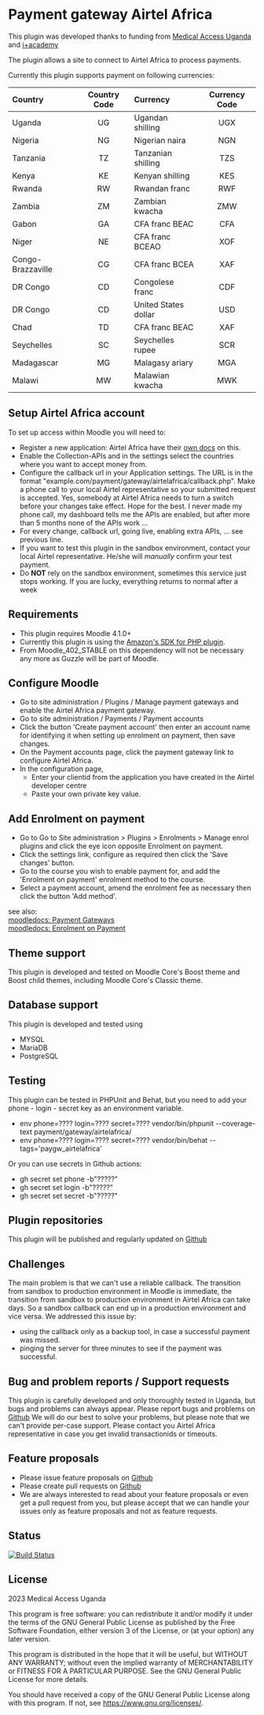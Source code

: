 # Payment gateway Airtel Africa #

This plugin was developed thanks to funding from [Medical Access Uganda](https://e-learning.medical-access.org) and [i+academy](https://iplusacademy.org)

The plugin allows a site to connect to Airtel Africa to process payments.

Currently this plugin supports payment on following currencies:

| Country | Country Code | Currency | Currency Code | 
| :---- | :----: | :---- | :----: | 
| Uganda | UG | Ugandan shilling | UGX | 
| Nigeria | NG | Nigerian naira | NGN | 
| Tanzania | TZ | Tanzanian shilling | TZS | 
| Kenya | KE | Kenyan shilling | KES | 
| Rwanda | RW | Rwandan franc | RWF | 
| Zambia | ZM | Zambian kwacha | ZMW | 
| Gabon | GA | CFA franc BEAC | CFA | 
| Niger | NE | CFA franc BCEAO | XOF | 
| Congo-Brazzaville | CG | CFA franc BCEA | XAF | 
| DR Congo | CD | Congolese franc | CDF | 
| DR Congo | CD | United States dollar | USD | 
| Chad | TD | CFA franc BEAC | XAF | 
| Seychelles | SC | Seychelles rupee | SCR | 
| Madagascar | MG | Malagasy ariary | MGA | 
| Malawi | MW | Malawian kwacha | MWK | 


## Setup Airtel Africa account

To set up access within Moodle you will need to:

- Register a new application:  Airtel Africa have their [own docs](https://developers.airtel.africa/developer) on this.
- Enable the Collection-APIs and in the settings select the countries where you want to accept money from.
- Configure the callback url in your Application settings. The URL is in the format "example.com/payment/gateway/airtelafrica/callback.php". Make a phone call to your local Airtel representative so your submitted request is accepted. Yes, somebody at Airtel Africa needs to turn a switch before your changes take effect. Hope for the best. I never made my phone call, my dashboard tells me the APIs are enabled, but after more than 5 months none of the APIs work ...
- For every change, callback url, going live, enabling extra APIs, ... see previous line.
- If you want to test this plugin in the sandbox environment, contact your local Airtel representative. He/she will *manually* confirm your test payment.
- Do __NOT__ rely on the sandbox environment, sometimes this service just stops working. If you are lucky, everything returns to normal after a week

## Requirements

- This plugin requires Moodle 4.1.0+
- Currently this plugin is using the [Amazon's SDK for PHP plugin](https://moodle.org/plugins/local_aws).
- From Moodle_402_STABLE on this dependency will not be necessary any more as Guzzle will be part of Moodle.

## Configure Moodle

- Go to site administration / Plugins / Manage payment gateways and enable the Airtel Africa payment gateway.
- Go to site administration / Payments / Payment accounts
- Click the button 'Create payment account' then enter an account name for identifying it when setting up enrolment on payment, then save changes.
- On the Payment accounts page, click the payment gateway link to configure Airtel Africa.
- In the configuration page, 
    - Enter your clientid from the application you have created in the Airtel developer centre
    - Paste your own private key value.

## Add Enrolment on payment

- Go to Go to Site administration > Plugins > Enrolments > Manage enrol plugins and click the eye icon opposite Enrolment on payment.
- Click the settings link, configure as required then click the 'Save changes' button.
- Go to the course you wish to enable payment for, and add the 'Enrolment on payment' enrolment method to the course.
- Select a payment account, amend the enrolment fee as necessary then click the button 'Add method'.

see also:  
[moodledocs: Payment Gateways](https://docs.moodle.org/en/Payment_gateways)  
[moodledocs: Enrolment on Payment](https://docs.moodle.org/en/Enrolment_on_payment)

## Theme support

This plugin is developed and tested on Moodle Core's Boost theme and Boost child themes, including Moodle Core's Classic theme.

## Database support

This plugin is developed and tested using

* MYSQL
* MariaDB
* PostgreSQL

## Testing

This plugin can be tested in PHPUnit and Behat, but you need to add your phone - login - secret key as an environment variable.

* env phone=???? login=???? secret=???? vendor/bin/phpunit --coverage-text payment/gateway/airtelafrica/
* env phone=???? login=???? secret=???? vendor/bin/behat --tags='paygw_airtelafrica'

Or you can use secrets in Github actions:

* gh secret set phone -b"?????"
* gh secret set login -b"?????"
* gh secret set secret -b"?????"

## Plugin repositories

This plugin will be published and regularly updated on [Github](https://github.com/iplusacademy/moodle-paygw_airtelafrica)

## Challenges

The main problem is that we can't use a reliable callback. The transition from sandbox to production environment in Moodle is immediate,
the transition from sandbox to production environment in Airtel Africa can take days. So a sandbox callback can end up in a production
environment and vice versa. We addressed this issue by:

- using the callback only as a backup tool, in case a successful payment was missed.
- pinging the server for three minutes to see if the payment was successful.

## Bug and problem reports / Support requests

This plugin is carefully developed and only thoroughly tested in Uganda, but bugs and problems can always appear.
Please report bugs and problems on [Github](https://github.com/iplusacademy/moodle-paygw_airtelafrica/issues)
We will do our best to solve your problems, but please note that we can't provide per-case support.
Please contact you Airtel Africa representative in case you get invalid transactionids or timeouts.

## Feature proposals

- Please issue feature proposals on [Github](https://github.com/iplusacademy/moodle-paygw_airtelafrica/issues)
- Please create pull requests on [Github](https://github.com/iplusacademy/moodle-paygw_airtelafrica/pulls)
- We are always interested to read about your feature proposals or even get a pull request from you, but please accept that we can handle your issues only as feature proposals and not as feature requests.

## Status

[![Build Status](https://github.com/iplusacademy/moodle-paygw_airtelafrica/actions/workflows/main.yml/badge.svg)](https://github.com/iplusacademy/moodle-paygw_airtelafrica/actions)

## License

2023 Medical Access Uganda

This program is free software: you can redistribute it and/or modify it under
the terms of the GNU General Public License as published by the Free Software
Foundation, either version 3 of the License, or (at your option) any later
version.

This program is distributed in the hope that it will be useful, but WITHOUT ANY
WARRANTY; without even the implied warranty of MERCHANTABILITY or FITNESS FOR A
PARTICULAR PURPOSE.  See the GNU General Public License for more details.

You should have received a copy of the GNU General Public License along with
this program.  If not, see <https://www.gnu.org/licenses/>.
